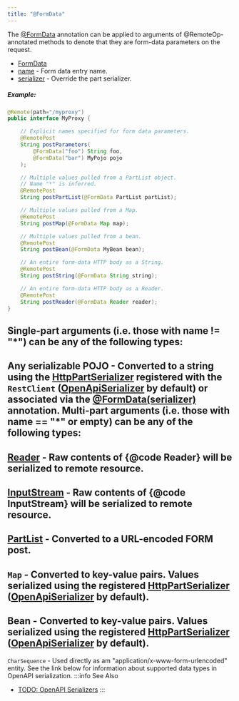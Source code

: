```yaml
---
title: "@FormData"
---
```


The [@FormData](../apidocs/org/apache/juneau/http/annotation/FormData.html) annotation can be applied to arguments of @RemoteOp-annotated methods
to denote that they are form-data parameters on the request.
- [FormData](../apidocs/org/apache/juneau/http/annotation/FormData.html)
- [name](../apidocs/org/apache/juneau/http/annotation/FormData.html#name()) - Form data entry name.
- [serializer](../apidocs/org/apache/juneau/http/annotation/FormData.html#serializer()) - Override the part serializer.
##### Example:
```java
@Remote(path="/myproxy")
public interface MyProxy {

    // Explicit names specified for form data parameters.
    @RemotePost
    String postParameters(
        @FormData("foo") String foo,
        @FormData("bar") MyPojo pojo
    );

    // Multiple values pulled from a PartList object.
    // Name "*" is inferred.
    @RemotePost
    String postPartList(@FormData PartList partList);

    // Multiple values pulled from a Map.
    @RemotePost
    String postMap(@FormData Map map);

    // Multiple values pulled from a bean.
    @RemotePost
    String postBean(@FormData MyBean bean);

    // An entire form-data HTTP body as a String.
    @RemotePost
    String postString(@FormData String string);

    // An entire form-data HTTP body as a Reader.
    @RemotePost
    String postReader(@FormData Reader reader);
}
```
Single-part arguments (i.e. those with name != "*") can be any of the following types:
-
Any serializable POJO - Converted to a string using the [HttpPartSerializer](../apidocs/org/apache/juneau/httppart/HttpPartSerializer.html) registered with the
`RestClient` ([OpenApiSerializer](../apidocs/org/apache/juneau/oapi/OpenApiSerializer.html) by default) or associated via the [@FormData(serializer)](../apidocs/org/apache/juneau/http/annotation/FormData.html#serializer()) annotation.
Multi-part arguments (i.e. those with name == "*" or empty) can be any of the following types:
-
[Reader](../apidocs/java/io/Reader.html) - Raw contents of \{@code Reader\} will be serialized to remote resource.
-
[InputStream](../apidocs/java/io/InputStream.html) - Raw contents of \{@code InputStream\} will be serialized to remote resource.
-
[PartList](../apidocs/org/apache/juneau/http/part/PartList.html) - Converted to a URL-encoded FORM post.
-
`Map` - Converted to key-value pairs.
Values serialized using the registered [HttpPartSerializer](../apidocs/org/apache/juneau/httppart/HttpPartSerializer.html) ([OpenApiSerializer](../apidocs/org/apache/juneau/oapi/OpenApiSerializer.html) by default).
-
Bean - Converted to key-value pairs.
Values serialized using the registered [HttpPartSerializer](../apidocs/org/apache/juneau/httppart/HttpPartSerializer.html) ([OpenApiSerializer](../apidocs/org/apache/juneau/oapi/OpenApiSerializer.html) by default).
-
`CharSequence` - Used directly as am "application/x-www-form-urlencoded" entity.
See the link below for information about supported data types in OpenAPI serialization.
:::info See Also
- [TODO: OpenAPI Serializers](TODO.md)
:::